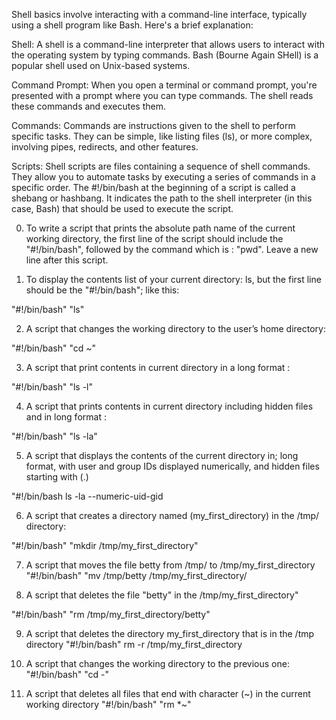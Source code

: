 Shell basics involve interacting with a command-line interface, typically using a shell program like Bash. Here's a brief explanation:

Shell: A shell is a command-line interpreter that allows users to interact with the operating system by typing commands. Bash (Bourne Again SHell) is a popular shell used on Unix-based systems.

Command Prompt: When you open a terminal or command prompt, you're presented with a prompt where you can type commands. The shell reads these commands and executes them.

Commands: Commands are instructions given to the shell to perform specific tasks. They can be simple, like listing files (ls), or more complex, involving pipes, redirects, and other features.

Scripts: Shell scripts are files containing a sequence of shell commands. They allow you to automate tasks by executing a series of commands in a specific order. The #!/bin/bash at the beginning of a script is called a shebang or hashbang. It indicates the path to the shell interpreter (in this case, Bash) that should be used to execute the script.

0. To write a script that prints the absolute path name of the current working directory, the first line of the script should include the "#!/bin/bash", followed  by the command which is : "pwd". Leave a new line after this script.

1. To display the contents list of your current directory: ls, but the first line should be the "#!/bin/bash"; like this:

"#!/bin/bash"
"ls"

2. A script that changes the working directory to the user’s home directory:

"#!/bin/bash"
 "cd ~"

3. A script that print contents in current directory in a long format : 

"#!/bin/bash"
"ls -l"

4. A script that prints contents in current directory including hidden files and in long format : 

"#!/bin/bash"
"ls -la"

5. A script that displays the contents of the current directory in; long format, with user and group IDs displayed numerically, and hidden files starting with (.)

"#!/bin/bash
ls -la --numeric-uid-gid

6. A script that creates a directory named (my_first_directory) in the /tmp/ directory:

"#!/bin/bash"
"mkdir /tmp/my_first_directory"

7. A script that moves the file betty from /tmp/ to /tmp/my_first_directory
"#!/bin/bash"
"mv /tmp/betty /tmp/my_first_directory/

8. A script that deletes the file "betty" in the /tmp/my_first_directory"

"#!/bin/bash"
"rm /tmp/my_first_directory/betty"

9. A script that deletes the directory my_first_directory that is in the /tmp directory
"#!/bin/bash"
rm -r /tmp/my_first_directory

10. A script that changes the working directory to the previous one: 
"#!/bin/bash"
"cd -"

16. A script that deletes all files that end with character (~) in the current working directory
"#!/bin/bash"
"rm *~"


